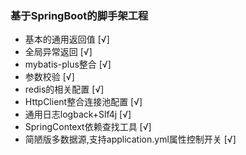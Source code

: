 ### 基于SpringBoot的脚手架工程
- 基本的通用返回值 [√]
- 全局异常返回 [√]
- mybatis-plus整合 [√]
- 参数校验 [√]
- redis的相关配置 [√]
- HttpClient整合连接池配置 [√]
- 通用日志logback+Slf4j [√]
- SpringContext依赖查找工具 [√]
- 简陋版多数据源,支持application.yml属性控制开关 [√]
